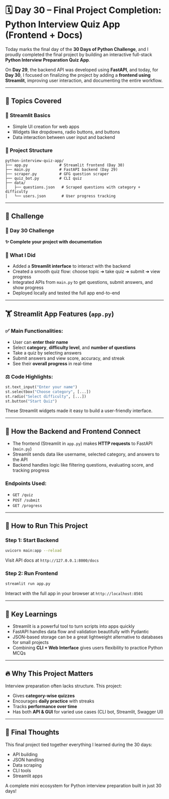 # 🗓️ Day 30 – Final Project Completion: Python Interview Quiz App (Frontend + Docs)

Today marks the final day of the **30 Days of Python Challenge**, and I proudly completed the final project by building an interactive full-stack **Python Interview Preparation Quiz App**.

On **Day 29**, the backend API was developed using **FastAPI**, and today, for **Day 30**, I focused on finalizing the project by adding a **frontend using Streamlit**, improving user interaction, and documenting the entire workflow.

---

## 🔹 Topics Covered

### 🔹 Streamlit Basics

* Simple UI creation for web apps
* Widgets like dropdowns, radio buttons, and buttons
* Data interaction between user input and backend

### 🔹 Project Structure

```
python-interview-quiz-app/
├── app.py              # Streamlit frontend (Day 30)
├── main.py             # FastAPI backend (Day 29)
├── scraper.py          # GFG question scraper
├── quiz_bot.py         # CLI quiz 
├── data/
│   ├── questions.json   # Scraped questions with category + difficulty
│   └── users.json       # User progress tracking
```

---

## 🎯 Challenge

### 🔹 Day 30 Challenge

**✨ Complete your project with documentation**

### 🔹 What I Did

* Added a **Streamlit interface** to interact with the backend
* Created a smooth quiz flow: choose topic ➔ take quiz ➔ submit ➔ view progress
* Integrated APIs from `main.py` to get questions, submit answers, and show progress
* Deployed locally and tested the full app end-to-end

---

## 🏋️ Streamlit App Features (`app.py`)

### ✅ Main Functionalities:

* User can **enter their name**
* Select **category**, **difficulty level**, and **number of questions**
* Take a quiz by selecting answers
* Submit answers and view score, accuracy, and streak
* See their **overall progress** in real-time

### ⚖️ Code Highlights:

```python
st.text_input("Enter your name")
st.selectbox("Choose category", [...])
st.radio("Select difficulty", [...])
st.button("Start Quiz")
```

These Streamlit widgets made it easy to build a user-friendly interface.

---

## 🔗 How the Backend and Frontend Connect

* The frontend (Streamlit in `app.py`) makes **HTTP requests** to FastAPI (`main.py`)
* Streamlit sends data like username, selected category, and answers to the API
* Backend handles logic like filtering questions, evaluating score, and tracking progress

### Endpoints Used:

* `GET /quiz`
* `POST /submit`
* `GET /progress`

---

## 🚀 How to Run This Project

### Step 1: Start Backend

```bash
uvicorn main:app --reload
```

Visit API docs at `http://127.0.0.1:8000/docs`

### Step 2: Run Frontend

```bash
streamlit run app.py
```

Interact with the full app in your browser at `http://localhost:8501`

---

## 🫠 Key Learnings

* Streamlit is a powerful tool to turn scripts into apps quickly
* FastAPI handles data flow and validation beautifully with Pydantic
* JSON-based storage can be a great lightweight alternative to databases for small projects
* Combining **CLI + Web Interface** gives users flexibility to practice Python MCQs

---

## 🔥 Why This Project Matters

Interview preparation often lacks structure. This project:

* Gives **category-wise quizzes**
* Encourages **daily practice** with streaks
* Tracks **performance over time**
* Has both **API & GUI** for varied use cases (CLI bot, Streamlit, Swagger UI)

---

## 🌟 Final Thoughts

This final project tied together everything I learned during the 30 days:

* API building
* JSON handling
* Data scraping
* CLI tools
* Streamlit apps

A complete mini ecosystem for Python interview preparation built in just 30 days!

